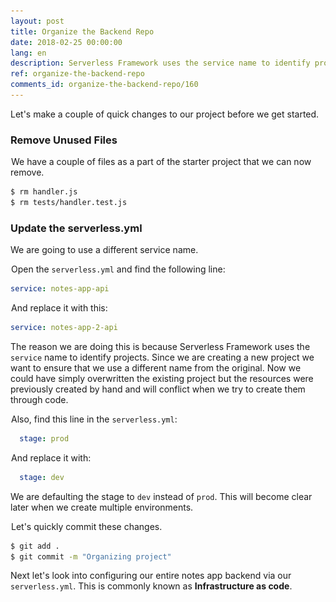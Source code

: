 ```yaml
---
layout: post
title: Organize the Backend Repo
date: 2018-02-25 00:00:00
lang: en
description: Serverless Framework uses the service name to identify projects. Since we are creating a new project we want to ensure that we use a different name from the original.
ref: organize-the-backend-repo
comments_id: organize-the-backend-repo/160
---
```


Let's make a couple of quick changes to our project before we get started.

### Remove Unused Files

<img class="code-marker" src="/assets/s.png" />We have a couple of files as a part of the starter project that we can now remove.

``` bash
$ rm handler.js
$ rm tests/handler.test.js
```

### Update the serverless.yml

We are going to use a different service name.

<img class="code-marker" src="/assets/s.png" />Open the `serverless.yml` and find the following line:

``` yml
service: notes-app-api
```

<img class="code-marker" src="/assets/s.png" />And replace it with this:

``` yml
service: notes-app-2-api
```

The reason we are doing this is because Serverless Framework uses the `service` name to identify projects. Since we are creating a new project we want to ensure that we use a different name from the original. Now we could have simply overwritten the existing project but the resources were previously created by hand and will conflict when we try to create them through code.

<img class="code-marker" src="/assets/s.png" />Also, find this line in the `serverless.yml`:

``` yml
  stage: prod
``` 

<img class="code-marker" src="/assets/s.png" />And replace it with:

``` yml
  stage: dev
```

We are defaulting the stage to `dev` instead of `prod`. This will become clear later when we create multiple environments.

<img class="code-marker" src="/assets/s.png" />Let's quickly commit these changes.

``` bash
$ git add .
$ git commit -m "Organizing project"
```

Next let's look into configuring our entire notes app backend via our `serverless.yml`. This is commonly known as **Infrastructure as code**.
